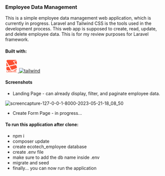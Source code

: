 ### Employee Data Management

This is a simple employee data management web application, which is currently in progress. Laravel and Tailwind CSS is the tools used in the development process. This web app is supposed to create, read, update, and delete employee data. This is for my review purposes for Laravel framework.

#### Built with:

<a href="https://laravel.com/" target="_blank" rel="noreferrer"> <img src="https://raw.githubusercontent.com/devicons/devicon/1119b9f84c0290e0f0b38982099a2bd027a48bf1/icons/laravel/laravel-plain-wordmark.svg" alt="laravel" width="40" height="40"/></a><a href="https://tailwindcss.com/" target="_blank" rel="noreferrer"> <img src="https://www.vectorlogo.zone/logos/tailwindcss/tailwindcss-icon.svg" alt="tailwind" width="40" height="40"/></a>

#### Screenshots

-   Landing Page - can already display, filter, and paginate employee data.

![screencapture-127-0-0-1-8000-2023-05-21-18_08_50](https://github.com/mizukageyama/employee-data-management/assets/63276829/92da066e-ac62-4bf2-a4d2-a80c04160b87)

-   Create Form Page - in progress...


#### To run this application after clone:
* npm i
* composer update
* create ecotech_employee database
* create .env file
* make sure to add the db name inside .env
* migrate and seed
* finally... you can now run the application
